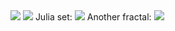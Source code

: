 <img src="https://cdn.discordapp.com/attachments/1183018674735562846/1186347159377952878/earth1.png?ex=6592eae4&is=658075e4&hm=a9f1b5d3b01d091739f51387deb3854ce356124cc93d2543f3a1cfa8715425d0&">
<img src="https://cdn.discordapp.com/attachments/1183018674735562846/1186347158891397200/earth2.png?ex=6592eae3&is=658075e3&hm=033c32938db5b0482cb20090307f19480876ec8da27c1dd7325c32961c3c1c7f&">
Julia set:
<img src="https://cdn.discordapp.com/attachments/1183018674735562846/1186347158010601572/juliaset.png?ex=6592eae3&is=658075e3&hm=5137f4ae57c3a3ef62bb207992c75b0bed10917747efff5e5de5c8e9f9772bfc&">
Another fractal:
<img src="https://cdn.discordapp.com/attachments/1183018674735562846/1186347158413262898/farctalfdf.png?ex=6592eae3&is=658075e3&hm=3453288c6d012e04b8ca591a0e6bd0bdb7743eae1e95971d5140890f566af0c1&">
